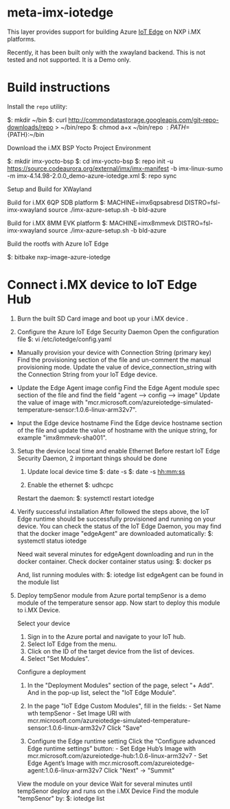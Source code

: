 meta-imx-iotedge
===========

This layer provides support for building Azure [IoT Edge](https://github.com/azure/iotedge)
on NXP i.MX platforms.

Recently, it has been built only with the xwayland backend.
This is not tested and not supported. It is a Demo only.

Build instructions
===========

Install the `repo` utility:

$: mkdir ~/bin
$: curl http://commondatastorage.googleapis.com/git-repo-downloads/repo  > ~/bin/repo
$: chmod a+x ~/bin/repo
$: PATH=${PATH}:~/bin

Download the i.MX BSP Yocto Project Environment

$: mkdir imx-yocto-bsp
$: cd imx-yocto-bsp
$: repo init -u https://source.codeaurora.org/external/imx/imx-manifest -b imx-linux-sumo -m imx-4.14.98-2.0.0_demo-azure-iotedge.xml
$: repo sync

Setup and Build for XWayland

  Build for i.MX 6QP SDB platform
    $: MACHINE=imx6qpsabresd DISTRO=fsl-imx-xwayland source ./imx-azure-setup.sh -b bld-azure

  Build for i.MX 8MM EVK platform
    $: MACHINE=imx8mmevk DISTRO=fsl-imx-xwayland source ./imx-azure-setup.sh -b bld-azure

Build the rootfs with Azure IoT Edge

  $: bitbake nxp-image-azure-iotedge

Connect i.MX device to IoT Edge Hub
===========

1. Burn the built SD Card image and boot up your i.MX device .

2. Configure the Azure IoT Edge Security Daemon
   Open the configuration file
   $: vi /etc/iotedge/config.yaml

 - Manually provision your device with Connection String (primary key)
   Find the provisioning section of the file and un-comment the manual provisioning mode.
   Update the value of device_connection_string with the Connection String from your IoT Edge device.

 - Update the Edge Agent image config
   Find the Edge Agent module spec section of the file and find the field "agent –> config –> image"
   Update the value of image with "mcr.microsoft.com/azureiotedge-simulated-temperature-sensor:1.0.6-linux-arm32v7".

 - Input the Edge device hostname
   Find the Edge device hostname section of the file and update the value of hostname with the unique string, for example "imx8mmevk-sha001".

3. Setup the device local time and enable Ethernet
   Before restart IoT Edge Security Daemon, 2 important things should be done
   1. Update local device time
   $: date -s <yyyy-mm-dd>
   $: date -s <hh:mm:ss>

   2. Enable the ethernet
   $: udhcpc

   Restart the daemon:
   $: systemctl restart iotedge

4. Verify successful installation
   After followed the steps above, the IoT Edge runtime should be successfully provisioned and running on your device.
   You can check the status of the IoT Edge Daemon, you may find that the docker image "edgeAgent" are downloaded automatically:
   $: systemctl status iotedge

   Need wait several minutes for edgeAgent downloading and run in the docker container.
   Check docker container status using:
   $: docker ps

   And, list running modules with:
   $: iotedge list
   edgeAgent can be found in the module list

5. Deploy tempSenor module from Azure portal
   tempSenor is a demo module of the temperature sensor app. Now start to deploy this module to i.MX Device.

   Select your device
     1. Sign in to the Azure portal and navigate to your IoT hub.
     2. Select IoT Edge from the menu.
     3. Click on the ID of the target device from the list of devices.
     4. Select "Set Modules".

   Configure a deployment
     1. In the "Deployment Modules" section of the page, select "+ Add".
       And in the pop-up list, select the "IoT Edge Module".

     2. In the page "IoT Edge Custom Modules", fill in the fields:
       - Set Name wth tempSenor
       - Set Image URI with mcr.microsoft.com/azureiotedge-simulated-temperature-sensor:1.0.6-linux-arm32v7
       Click "Save"

     3. Configure the Edge runtime setting
       Click the “Configure advanced Edge runtime settings” button:
       - Set Edge Hub’s Image with mcr.microsoft.com/azureiotedge-hub:1.0.6-linux-arm32v7
       - Set Edge Agent’s Image with mcr.microsoft.com/azureiotedge-agent:1.0.6-linux-arm32v7
       Click "Next" -> "Summit"

   View the module on your device
     Wait for several minutes until tempSenor deploy and runs on the i.MX Device
     Find the module "tempSenor" by:
     $: iotedge list

